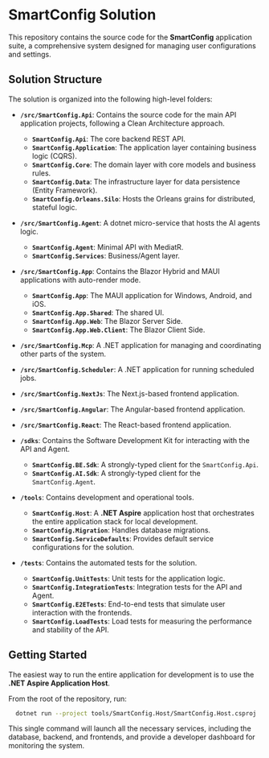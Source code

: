 # SmartConfig Solution

This repository contains the source code for the **SmartConfig** application suite, a comprehensive system designed for managing user configurations and settings.

## Solution Structure

The solution is organized into the following high-level folders:

-   **`/src/SmartConfig.Api`**: Contains the source code for the main API application projects, following a Clean Architecture approach.
    -   **`SmartConfig.Api`**: The core backend REST API.
    -   **`SmartConfig.Application`**: The application layer containing business logic (CQRS).
    -   **`SmartConfig.Core`**: The domain layer with core models and business rules.
    -   **`SmartConfig.Data`**: The infrastructure layer for data persistence (Entity Framework).
    -   **`SmartConfig.Orleans.Silo`**: Hosts the Orleans grains for distributed, stateful logic.

-   **`/src/SmartConfig.Agent`**: A dotnet micro-service that hosts the AI agents logic.
    -   **`SmartConfig.Agent`**: Minimal API with MediatR.
    -   **`SmartConfig.Services`**: Business/Agent layer.

-   **`/src/SmartConfig.App`**: Contains the Blazor Hybrid and MAUI applications with auto-render mode.
    -   **`SmartConfig.App`**: The MAUI application for Windows, Android, and iOS.
    -   **`SmartConfig.App.Shared`**: The shared UI.
    -   **`SmartConfig.App.Web`**: The Blazor Server Side.
    -   **`SmartConfig.App.Web.Client`**: The Blazor Client Side.

-   **`/src/SmartConfig.Mcp`**: A .NET application for managing and coordinating other parts of the system.
-   **`/src/SmartConfig.Scheduler`**: A .NET application for running scheduled jobs.
-   **`/src/SmartConfig.NextJs`**: The Next.js-based frontend application.
-   **`/src/SmartConfig.Angular`**: The Angular-based frontend application.
-   **`/src/SmartConfig.React`**: The React-based frontend application.

-   **`/sdks`**: Contains the Software Development Kit for interacting with the API and Agent.
    -   **`SmartConfig.BE.Sdk`**: A strongly-typed client for the `SmartConfig.Api`.
    -   **`SmartConfig.AI.Sdk`**: A strongly-typed client for the `SmartConfig.Agent`.

-   **`/tools`**: Contains development and operational tools.
    -   **`SmartConfig.Host`**: A **.NET Aspire** application host that orchestrates the entire application stack for local development.
    -   **`SmartConfig.Migration`**: Handles database migrations.
    -   **`SmartConfig.ServiceDefaults`**: Provides default service configurations for the solution.

-   **`/tests`**: Contains the automated tests for the solution.
    -   **`SmartConfig.UnitTests`**: Unit tests for the application logic.
    -   **`SmartConfig.IntegrationTests`**: Integration tests for the API and Agent.
    -   **`SmartConfig.E2ETests`**: End-to-end tests that simulate user interaction with the frontends.
    -   **`SmartConfig.LoadTests`**: Load tests for measuring the performance and stability of the API.

## Getting Started

The easiest way to run the entire application for development is to use the **.NET Aspire Application Host**.

From the root of the repository, run:

```bash
  dotnet run --project tools/SmartConfig.Host/SmartConfig.Host.csproj
```

This single command will launch all the necessary services, including the database, backend, and frontends, and provide a developer dashboard for monitoring the system.
